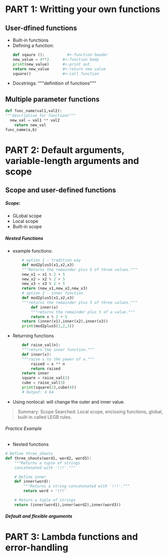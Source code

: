 # PART 1: Writting your own functions 
## User-dfined functions
* Built-in functions 
* Defining a function:
	```python
	def sqaure ():          #<-function header
	new_value = 4**2      #<-function body
	print(new_value)      #<-print out
	return new_value      #<-return new value
	square()              #<-call function
	```
* Docstrings: """definition of functions"""
## Multiple parameter functions
```python
def func_name(val1,val2):
"""descriptive for functions"""
  new_val = val1 ** val2
 	return new_val
func_name(a,b) 
```
# PART 2: Default arguments, variable-length arguments and scope
## Scope and user-defined functions
##### Scope:
* GLobal scope
* Local scope
* Built-in scope
##### Nested Functions
* example functions:
	```python
		# option 1 - tradition way
		def mod2plus5(x1,x2,x3)
		"""Returns the remainder plus 5 of three values."""
		new_x1 = x1 % 2 + 5
		new_x2 = x2 % 2 + 5
		new_x3 = x3 % 2 + 5
		return (new_x1,new_x2,new_x3)
		# option 2 - inner function
		def mod2plus5(x1,x2,x3)
		"""returns the remainder plus 5 of three values."""
			def inner(x)
			"""returns the remainder plus 5 of a value."""
			return x % 2 + 5
		return (inner(x1),inner(x2),inner(x3))
		print(mod2plus5(1,2,3))
	```
* Returning functions
	```python
		def raise_val(n):
		"""return the inner function."""
		def inner(x):
		"""raise x to the power of n."""
			raised = x ** n
			return raised
		return inner
		square = raise_val(2)
		cube = raise_val(3)
		print(square(2),cube(4))
		# Output: 4 64
	```
* Using nonlocal: will change the outer and inner value.
> Summary: Scope Searched: Local scope, enclosing functions, global, built-in called LEGB rules. 
###### Practice Example
* Nested functions
```python
# Define three_shouts
def three_shouts(word1, word2, word3):
    """Returns a tuple of strings
    concatenated with '!!!'."""

    # Define inner
    def inner(word):
        """Returns a string concatenated with '!!!'."""
        return word + '!!!'

    # Return a tuple of strings
    return (inner(word1),inner(word2),inner(word3))

```
##### Default and flexible arguments

# PART 3: Lambda functions and error-handling 
